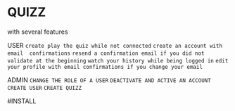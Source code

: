 # QUIZZ 
with several features

USER
```create play the quiz while not connected```
```create an account with email  confirmations```
```resend a confirmation email if you did not validate at the beginning``` 
```watch your history while being logged in```
```edit your profile with email confirmations if you change your email```

ADMIN
```CHANGE THE ROLE OF A USER```
```DEACTIVATE AND ACTIVE AN ACCOUNT```
```CREATE USER```
```CREATE QUIZZ```

#INSTALL

